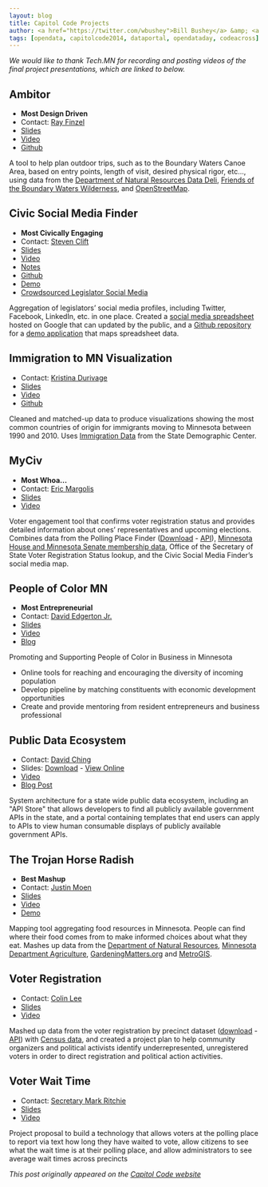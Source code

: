 ```yaml
---
layout: blog
title: Capitol Code Projects
author: <a href="https://twitter.com/wbushey">Bill Bushey</a> &amp; <a href="https://twitter.com/LA0811">Laura Andersen</a>
tags: [opendata, capitolcode2014, dataportal, opendataday, codeacross]
---
```


*We would like to thank Tech.MN for recording and posting videos of the final 
project presentations, which are linked to below.*

## Ambitor

- **Most Design Driven**
- Contact: [Ray Finzel](https://twitter.com/rfinz)
- [Slides](/files/CapitolCode/Presentations/MostDesign-Driven_Arbitor_Pitch.pdf)
- [Video](http://vimeo.com/87373489)
- [Github](https://github.com/the-data-lozenge/Capitol-Code-2014)

A tool to help plan outdoor trips, such as to the Boundary Waters Canoe Area,
based on entry points, length of visit, desired physical rigor, etc..., using
data from the
[Department of Natural Resources Data Deli](http://deli.dnr.state.mn.us/),
[Friends of the Boundary Waters Wilderness](http://www.friends-bwca.org/visit/bwcaw/google-earth/),
and [OpenStreetMap](http://www.openstreet[map.org/#map=7/47.302/-94.219).

## Civic Social Media Finder

- **Most Civically Engaging**
- Contact: [Steven Clift](http://stevenclift.com/?page_id=11)
- [Slides](/files/CapitolCode/Presentations/MostCivicallyEngaging_Civic_Social_Media_Finder.pdf)
- [Video](http://vimeo.com/87376142)
- [Notes](https://docs.google.com/a/e-democracy.org/document/d/1pFkGM-nW9tvyAVs5_ekddcW1SWkTVMmbxWzmXxpyuKo/edit)
- [Github](https://github.com/rosiehoyem/civic-social-media-finder)
- [Demo](http://polar-tor-9146.herokuapp.com/)
- [Crowdsourced Legislator Social Media](http://bit.ly/1jXDpQl)

Aggregation of legislators’ social media profiles, including Twitter, Facebook,
LinkedIn, etc. in one place. Created a
[social media spreadsheet](http://bit.ly/1jXDpQl) hosted on Google that can
updated by the public, and a
[Github repository](https://github.com/rosiehoyem/civic-social-media-finder)
for a [demo application](http://polar-tor-9146.herokuapp.com/) that maps
spreadsheet data.

## Immigration to MN Visualization

- Contact: [Kristina Durivage](https://twitter.com/gelicia)
- [Slides](/files/CapitolCode/Presentations/Immigration_Data.pdf)
- [Video](http://vimeo.com/87376146)
- [Github](https://github.com/gelicia/capitolCodeImmigrant)

Cleaned and matched-up data to produce visualizations showing the most common
countries of origin for immigrants moving to Minnesota between 1990 and 2010.
Uses [Immigration Data](http://www.demography.state.mn.us/immigration.htm) from
the State Demographic Center.

## MyCiv

- **Most Whoa...**
- Contact: [Eric Margolis](https://twitter.com/MargolisMN)
- [Slides](/files/CapitolCode/Presentations/BiggestWhoa_myCiv_-_Voter_Engagement.pptx)
- [Video](http://vimeo.com/87376143)

Voter engagement tool that confirms voter registration status and provides
detailed information about ones’ representatives and upcoming elections.
Combines data from the Polling Place Finder
([Download](https://communities.socrata.com/dataset/Capitol-Code-MNSOS-Pollfinder-Feb-2014/em5b-wpgt) -
[API](https://communities.socrata.com/developers/docs/capitol-code-mnsos-pollfinder-feb-2014)),
[Minnesota House and Minnesota Senate membership data](http://openstates.org/mn/),
Office of the Secretary of State Voter Registration Status lookup, and the
Civic Social Media Finder’s social media map.

## People of Color MN

- **Most Entrepreneurial**
- Contact: [David Edgerton Jr.](https://twitter.com/davidedgertonjr)
- [Slides](/files/CapitolCode/Presentations/MostEntrepreneurial_POC_MINNESOTA.pptx)
- [Video](http://vimeo.com/87373492)
- [Blog](http://pocmn.wordpress.com/)

Promoting and Supporting People of Color in Business in Minnesota

* Online tools for reaching and encouraging the diversity of incoming population
* Develop pipeline by matching constituents with economic development opportunities
* Create and provide mentoring from resident entrepreneurs and business professional

## Public Data Ecosystem

- Contact: [David Ching](http://www.linkedin.com/profile/view?id=159829397)
- Slides: [Download](/files/CapitolCode/Presentations/Data_Ecosystem_Team_Prezi_Capitol_Code_2014.pdf) - 
  [View Online](http://prezi.com/bcz4m35brttp/capitol-code-22214/)
- [Video](http://vimeo.com/87482106)
- [Blog Post](/2014/02/participant-post-capitol-code-and-the-public-data-ecosystem/)

System architecture for a state wide public data ecosystem, including an "API
Store" that allows developers to find all publicly available government APIs in
the state, and a portal containing templates that end users can apply to APIs
to view human consumable displays of publicly available government APIs.

## The Trojan Horse Radish

- **Best Mashup**
- Contact: [Justin Moen](http://www.linkedin.com/profile/view?id=211096763)
- [Slides](/files/CapitolCode/Presentations/BestMashup_FoodMapping.pptx)
- [Video](http://vimeo.com/87373490)
- [Demo](http://www.thetrojanhorseradish.com/)

Mapping tool aggregating food resources in Minnesota. People can find where
their food comes from to make informed choices about what they eat. Mashes up
data from the [Department of Natural Resources](http://deli.dnr.state.mn.us/),
[Minnesota Department Agriculture](https://www.mda.state.mn.us/),
[GardeningMatters.org](http://gardeningmatters.org) and
[MetroGIS](http://www.datafinder.org/).

## Voter Registration

- Contact: [Colin Lee](https://twitter.com/colinmlee)
- [Slides](/files/CapitolCode/Presentations/Voter_Registration_Insights.pptx)
- [Video](http://vimeo.com/87373491)

Mashed up data from the voter registration by precinct dataset
([download](https://communities.socrata.com/dataset/Capitol-Code-MNSOS-Registered-Voters-By-Precinct-O/sb2j-g884) -
[API](https://communities.socrata.com/developers/docs/capitol-code-mnsos-registered-voters-by-precinct-on-election-day))
with [Census data](http://factfinder2.census.gov/), and created a project plan
to help community organizers and political activists identify underrepresented,
unregistered voters in order to direct registration and political action
activities.

## Voter Wait Time

- Contact: [Secretary Mark Ritchie](https://twitter.com/mritchie)
- [Slides](/files/CapitolCode/Presentations/Voter_Wait_Times.pdf)
- [Video](http://vimeo.com/87376145)

Project proposal to build a technology that allows voters at the polling place
to report via text how long they have waited to vote, allow citizens to see
what the wait time is at their polling place, and allow administrators to see
average wait times across precincts

*This post originally appeared on the
[Capitol Code website](http://capitolcode.mn.gov/2014/02/capitol-code-projects/)*
